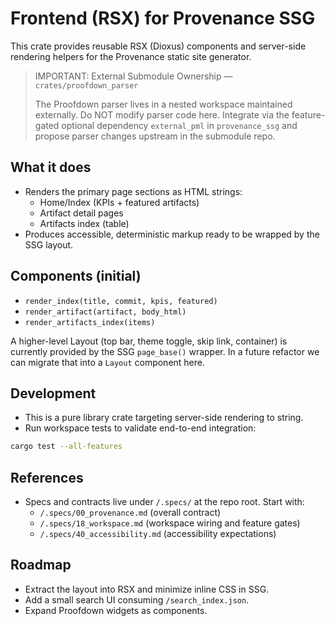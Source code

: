 # Frontend (RSX) for Provenance SSG

This crate provides reusable RSX (Dioxus) components and server-side rendering helpers for the Provenance static site generator.

> IMPORTANT: External Submodule Ownership — `crates/proofdown_parser`
>
> The Proofdown parser lives in a nested workspace maintained externally. Do NOT modify parser code here.
> Integrate via the feature-gated optional dependency `external_pml` in `provenance_ssg` and propose parser
> changes upstream in the submodule repo.

## What it does

- Renders the primary page sections as HTML strings:
  - Home/Index (KPIs + featured artifacts)
  - Artifact detail pages
  - Artifacts index (table)
- Produces accessible, deterministic markup ready to be wrapped by the SSG layout.

## Components (initial)

- `render_index(title, commit, kpis, featured)`
- `render_artifact(artifact, body_html)`
- `render_artifacts_index(items)`

A higher-level Layout (top bar, theme toggle, skip link, container) is currently provided by the SSG `page_base()` wrapper. In a future refactor we can migrate that into a `Layout` component here.

## Development

- This is a pure library crate targeting server-side rendering to string.
- Run workspace tests to validate end-to-end integration:

```bash
cargo test --all-features
```

## References

- Specs and contracts live under `/.specs/` at the repo root. Start with:
  - `/.specs/00_provenance.md` (overall contract)
  - `/.specs/18_workspace.md` (workspace wiring and feature gates)
  - `/.specs/40_accessibility.md` (accessibility expectations)


## Roadmap

- Extract the layout into RSX and minimize inline CSS in SSG.
- Add a small search UI consuming `/search_index.json`.
- Expand Proofdown widgets as components.
